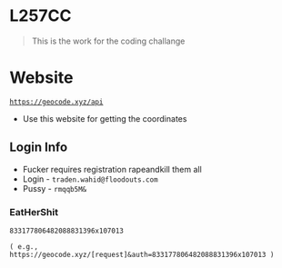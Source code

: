 # L257CC

> This is the work for the coding challange

# Website

[`https://geocode.xyz/api`](https://geocode.xyz/api)

- Use this website for getting the coordinates

## Login Info

- Fucker requires registration rapeandkill them all
- Login - `traden.wahid@floodouts.com`
- Pussy - `rmqqb5M&`

### EatHerShit

`833177806482088831396x107013`

`( e.g., https://geocode.xyz/[request]&auth=833177806482088831396x107013 )`
